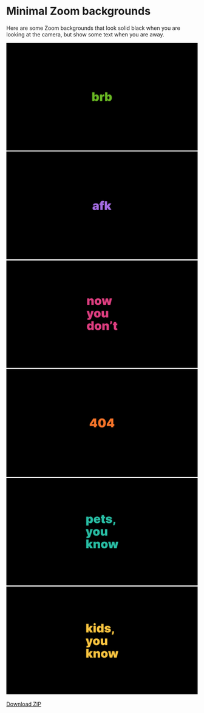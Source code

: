 # Minimal Zoom backgrounds

Here are some Zoom backgrounds that look solid black when you are looking at the camera, but show some text when you are away.

<img src="brb.png" alt="brb.png" width="600">
<img src="afk.png" alt="afk.png" width="600">
<img src="now-you-dont.png" alt="now-you-dont.png" width="600">
<img src="404.png" alt="404.png" width="600">
<img src="pets-you-know.png" alt="pets-you-know.png" width="600">
<img src="kids-you-know.png" alt="kids-you-know.png" width="600">

[Download ZIP](https://github.com/dar5hak/minimal-zoom-backgrounds/archive/main.zip)